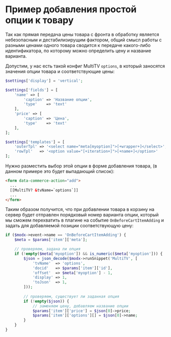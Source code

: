 # Пример добавления простой опции к товару

Так как прямая передача цены товара с фронта в обработку является небезопасным и дестабилизирущим фактором, общий смысл работы с разными ценами одного товара сводится к передаче какого-либо идентификатора, по которому можно определить цену и название варианта.

Допустим, у нас есть такой конфиг MultiTV `options`, в который заносятся значения опции товара и соответствующие цены:
```php
$settings['display'] = 'vertical';

$settings['fields'] = [
    'name' => [
        'caption' => 'Название опции',
        'type'    => 'text'
    ],
    'price' => [
        'caption' => 'Цена',
        'type'    => 'text'
    ],
];

$settings['templates'] = [
    'outerTpl' => '<select name="meta[myoption]">[+wrapper+]</select>',
    'rowTpl'   => '<option value="[+iteration+]">[+name+]</option>'
];
```

Нужно разместить выбор этой опции в форме добавления товара, (в данном примере это будет выпадающий список):
```html
<form data-commerce-action="add">
  ...
  [[MultiTV? &tvName=`options`]]
  ...
</form>
```

Таким образом получится, что при добавлении товара в корзину на сервер будет отправлен порядковый номер варианта опции, который мы сможем перехватить в плагине на событие `OnBeforeCartItemAdding` и задать для добавляемой позиции соответствующую цену:
```php
if ($modx->event->name == 'OnBeforeCartItemAdding') {
    $meta = $params['item']['meta'];

    // проверяем, задана ли опция
    if (!empty($meta['myoption']) && is_numeric($meta['myoption'])) {
        $json = json_decode($modx->runSnippet('MultiTV', [
            'tvName'  => 'options',
            'docid'   => $params['item']['id'],
            'offset'  => $meta['myoption'] - 1,
            'display' => 1,
            'toJson'  => 1,
        ]));
        
        // проверяем, существует ли заданная опция
        if (!empty($json)) {
            // заменяем цену, добавляем название опции
            $params['item']['price'] = $json[0]->price;
            $params['item']['options'][] = $json[0]->name;
        }
    }
}
```
